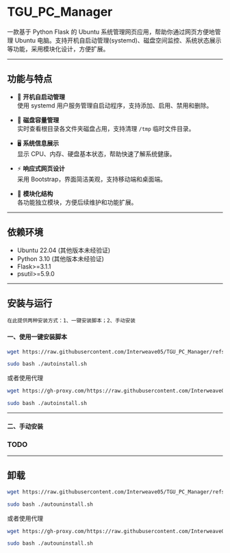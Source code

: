 # TGU_PC_Manager

一款基于 Python Flask 的 Ubuntu 系统管理网页应用，帮助你通过网页方便地管理 Ubuntu 电脑。支持开机自启动管理(systemd)、磁盘空间监控、系统状态展示等功能，采用模块化设计，方便扩展。

---

## 功能与特点

- 🔄 **开机自启动管理**  
  使用 systemd 用户服务管理自启动程序，支持添加、启用、禁用和删除。

- 💾 **磁盘容量管理**  
  实时查看根目录各文件夹磁盘占用，支持清理 `/tmp` 临时文件目录。

- 🖥️ **系统信息展示**  
  显示 CPU、内存、硬盘基本状态，帮助快速了解系统健康。

- ⚡ **响应式网页设计**  
  采用 Bootstrap，界面简洁美观，支持移动端和桌面端。

- 🧱 **模块化结构**  
  各功能独立模块，方便后续维护和功能扩展。

---

## 依赖环境

- Ubuntu 22.04 (其他版本未经验证)
- Python 3.10 (其他版本未经验证)
- Flask>=3.1.1
- psutil>=5.9.0

---

## 安装与运行

    在此提供两种安装方式：1、一键安装脚本；2、手动安装

#### 一、使用一键安装脚本

```bash
wget https://raw.githubusercontent.com/Interweave05/TGU_PC_Manager/refs/heads/main/autoinstall.sh 

sudo bash ./autoinstall.sh
```

或者使用代理

```bash
wget https://gh-proxy.com/https://raw.githubusercontent.com/Interweave05/TGU_PC_Manager/refs/heads/main/autoinstall.sh 

sudo bash ./autoinstall.sh
```
---

#### 二、手动安装
### TODO

---

## 卸载

```bash
wget https://raw.githubusercontent.com/Interweave05/TGU_PC_Manager/refs/heads/main/autouninstall.sh 

sudo bash ./autouninstall.sh
```
或者使用代理

```bash
wget https://gh-proxy.com/https://raw.githubusercontent.com/Interweave05/TGU_PC_Manager/refs/heads/main/autouninstall.sh 

sudo bash ./autouninstall.sh
```